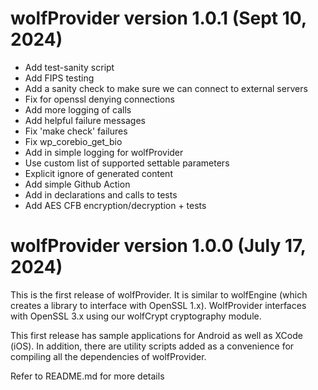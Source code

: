 # wolfProvider version 1.0.1 (Sept 10, 2024)
* Add test-sanity script
* Add FIPS testing
* Add a sanity check to make sure we can connect to external servers
* Fix for openssl denying connections
* Add more logging of calls
* Add helpful failure messages
* Fix 'make check' failures
* Fix wp_corebio_get_bio
* Add in simple logging for wolfProvider
* Use custom list of supported settable parameters
* Explicit ignore of generated content
* Add simple Github Action
* Add in declarations and calls to tests
* Add AES CFB encryption/decryption + tests

# wolfProvider version 1.0.0 (July 17, 2024)

This is the first release of wolfProvider. It is similar to wolfEngine (which
creates a library to interface with OpenSSL 1.x). WolfProvider interfaces with
OpenSSL 3.x using our wolfCrypt cryptography module.

This first release has sample applications for Android as well as XCode (iOS).
In addition, there are utility scripts added as a convenience for compiling
all the dependencies of wolfProvider.

Refer to README.md for more details
